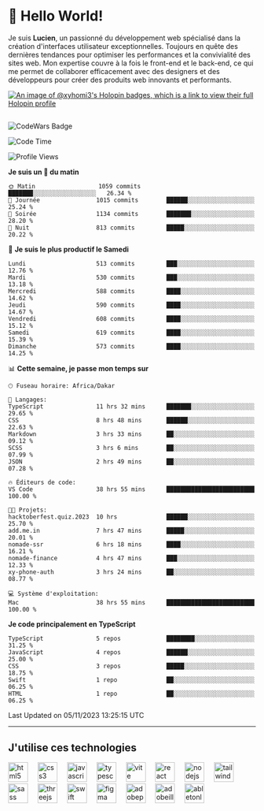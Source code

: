 # 👋 Hello World!

Je suis **Lucien**, un passionné du développement web spécialisé dans la création d'interfaces utilisateur exceptionnelles. Toujours en quête des dernières tendances pour optimiser les performances et la convivialité des sites web. Mon expertise couvre à la fois le front-end et le back-end, ce qui me permet de collaborer efficacement avec des designers et des développeurs pour créer des produits web innovants et performants.

[![An image of @xyhomi3's Holopin badges, which is a link to view their full Holopin profile](https://holopin.me/xyhomi3)](https://holopin.io/@xyhomi3)

##

![CodeWars Badge](https://www.codewars.com/users/xyhomi3/badges/small)

<!--START_SECTION:waka-->
![Code Time](http://img.shields.io/badge/Code%20Time-191%20hrs%2047%20mins-blue)

![Profile Views](http://img.shields.io/badge/Vues%20du%20profil-5-blue)

**Je suis un 🐤 du matin** 

```text
🌞 Matin                  1059 commits        ███████░░░░░░░░░░░░░░░░░░   26.34 % 
🌆 Journée                1015 commits        ██████░░░░░░░░░░░░░░░░░░░   25.24 % 
🌃 Soirée                 1134 commits        ███████░░░░░░░░░░░░░░░░░░   28.20 % 
🌙 Nuit                   813 commits         █████░░░░░░░░░░░░░░░░░░░░   20.22 % 
```
📅 **Je suis le plus productif le Samedi** 

```text
Lundi                    513 commits         ███░░░░░░░░░░░░░░░░░░░░░░   12.76 % 
Mardi                    530 commits         ███░░░░░░░░░░░░░░░░░░░░░░   13.18 % 
Mercredi                 588 commits         ████░░░░░░░░░░░░░░░░░░░░░   14.62 % 
Jeudi                    590 commits         ████░░░░░░░░░░░░░░░░░░░░░   14.67 % 
Vendredi                 608 commits         ████░░░░░░░░░░░░░░░░░░░░░   15.12 % 
Samedi                   619 commits         ████░░░░░░░░░░░░░░░░░░░░░   15.39 % 
Dimanche                 573 commits         ████░░░░░░░░░░░░░░░░░░░░░   14.25 % 
```


📊 **Cette semaine, je passe mon temps sur** 

```text
🕑︎ Fuseau horaire: Africa/Dakar

💬 Langages: 
TypeScript               11 hrs 32 mins      ███████░░░░░░░░░░░░░░░░░░   29.65 % 
CSS                      8 hrs 48 mins       ██████░░░░░░░░░░░░░░░░░░░   22.63 % 
Markdown                 3 hrs 33 mins       ██░░░░░░░░░░░░░░░░░░░░░░░   09.12 % 
SCSS                     3 hrs 6 mins        ██░░░░░░░░░░░░░░░░░░░░░░░   07.99 % 
JSON                     2 hrs 49 mins       ██░░░░░░░░░░░░░░░░░░░░░░░   07.28 % 

🔥 Éditeurs de code: 
VS Code                  38 hrs 55 mins      █████████████████████████   100.00 % 

🐱‍💻 Projets: 
hacktoberfest.quiz.2023  10 hrs              ██████░░░░░░░░░░░░░░░░░░░   25.70 % 
add.me.in                7 hrs 47 mins       █████░░░░░░░░░░░░░░░░░░░░   20.01 % 
nomade-ssr               6 hrs 18 mins       ████░░░░░░░░░░░░░░░░░░░░░   16.21 % 
nomade-finance           4 hrs 47 mins       ███░░░░░░░░░░░░░░░░░░░░░░   12.33 % 
xy-phone-auth            3 hrs 24 mins       ██░░░░░░░░░░░░░░░░░░░░░░░   08.77 % 

💻 Système d'exploitation: 
Mac                      38 hrs 55 mins      █████████████████████████   100.00 % 
```

**Je code principalement en TypeScript** 

```text
TypeScript               5 repos             ████████░░░░░░░░░░░░░░░░░   31.25 % 
JavaScript               4 repos             ██████░░░░░░░░░░░░░░░░░░░   25.00 % 
CSS                      3 repos             █████░░░░░░░░░░░░░░░░░░░░   18.75 % 
Swift                    1 repo              ██░░░░░░░░░░░░░░░░░░░░░░░   06.25 % 
HTML                     1 repo              ██░░░░░░░░░░░░░░░░░░░░░░░   06.25 % 
```




 Last Updated on 05/11/2023 13:25:15 UTC
<!--END_SECTION:waka-->
---

## J'utilise ces technologies

<div align="left">
  <img src="https://skillicons.dev/icons?i=html" height="40" alt="html5 logo"  />
  <img width="12" />
  <img src="https://skillicons.dev/icons?i=css" height="40" alt="css3 logo"  />
  <img width="12" />
  <img src="https://skillicons.dev/icons?i=js" height="40" alt="javascript logo"  />
  <img width="12" />
  <img src="https://skillicons.dev/icons?i=ts" height="40" alt="typescript logo"  />
  <img width="12" />
  <img src="https://skillicons.dev/icons?i=vite" height="40" alt="vite logo"  />
  <img width="12" />
  <img src="https://skillicons.dev/icons?i=react" height="40" alt="react logo"  />
  <img width="12" />
  <img src="https://cdn.jsdelivr.net/gh/devicons/devicon/icons/nodejs/nodejs-original.svg" height="40" alt="nodejs logo"  />
  <img width="12" />
  <img src="https://skillicons.dev/icons?i=tailwind" height="40" alt="tailwindcss logo"  />
  <img width="12" />
  <img src="https://skillicons.dev/icons?i=sass" height="40" alt="sass logo"  />
  <img width="12" />
  <img src="https://skillicons.dev/icons?i=threejs" height="40" alt="threejs logo"  />
  <img width="12" />
  <img src="https://skillicons.dev/icons?i=swift" height="40" alt="swift logo"  />
  <img width="12" />
  <img src="https://skillicons.dev/icons?i=figma" height="40" alt="figma logo"  />
  <img width="12" />
  <img src="https://skillicons.dev/icons?i=ps" height="40" alt="adobephotoshop logo"  />
  <img width="12" />
  <img src="https://skillicons.dev/icons?i=ai" height="40" alt="adobeillustrator logo"  />
  <img width="12" />
  <img src="https://skillicons.dev/icons?i=ableton" height="40" alt="abletonlive logo"  />
</div>



